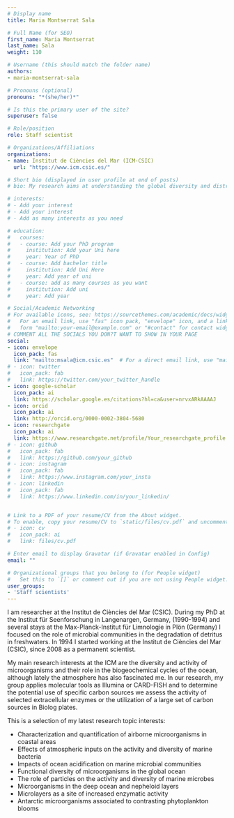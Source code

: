```yaml
---
# Display name
title: Maria Montserrat Sala

# Full Name (for SEO)
first_name: Maria Montserrat
last_name: Sala
weight: 110

# Username (this should match the folder name)
authors:
- maria-montserrat-sala

# Pronouns (optional)
pronouns: "*(she/her)*"

# Is this the primary user of the site?
superuser: false

# Role/position
role: Staff scientist

# Organizations/Affiliations
organizations:
- name: Institut de Ciències del Mar (ICM-CSIC)
  url: "https://www.icm.csic.es/"

# Short bio (displayed in user profile at end of posts)
# bio: My research aims at understanding the global diversity and distribution of eukaryotic and prokaryotic microbes employing curated phylogenetic frameworks focusing on novel environmental taxa.

# interests:
# - Add your interest
# - Add your interest
# - Add as many interests as you need

# education:
#   courses:
#   - course: Add your PhD program
#     institution: Add your Uni here
#     year: Year of PhD
#   - course: Add bachelor title
#     institution: Add Uni Here
#     year: Add year of uni
#   - course: add as many courses as you want
#     institution: Add uni
#     year: Add year

# Social/Academic Networking
# For available icons, see: https://sourcethemes.com/academic/docs/widgets/#icons
#   For an email link, use "fas" icon pack, "envelope" icon, and a link in the
#   form "mailto:your-email@example.com" or "#contact" for contact widget.
# COMMENT ALL THE SOCIALS YOU DON?T WANT TO SHOW IN YOUR PAGE
social:
- icon: envelope
  icon_pack: fas
  link: "mailto:msala@icm.csic.es"  # For a direct email link, use "mailto:test@example.org".
# - icon: twitter
#   icon_pack: fab
#   link: https://twitter.com/your_twitter_handle
- icon: google-scholar
  icon_pack: ai
  link: https://scholar.google.es/citations?hl=ca&user=nrvxARkAAAAJ
- icon: orcid
  icon_pack: ai
  link: http://orcid.org/0000-0002-3804-5680
- icon: researchgate
  icon_pack: ai
  link: https://www.researchgate.net/profile/Your_researchgate_profile
# - icon: github
#   icon_pack: fab
#   link: https://github.com/your_github
# - icon: instagram
#   icon_pack: fab
#   link: https://www.instagram.com/your_insta
# - icon: linkedin
#   icon_pack: fab
#   link: https://www.linkedin.com/in/your_linkedin/


# Link to a PDF of your resume/CV from the About widget.
# To enable, copy your resume/CV to `static/files/cv.pdf` and uncomment the lines below.
# - icon: cv
#   icon_pack: ai
#   link: files/cv.pdf

# Enter email to display Gravatar (if Gravatar enabled in Config)
email: ""

# Organizational groups that you belong to (for People widget)
#   Set this to `[]` or comment out if you are not using People widget.
user_groups:
- 'Staff scientists'
---
```

I am researcher at the Institut de Ciències del Mar (CSIC). During my PhD at the Institut für Seenforschung in Langenargen, Germany, (1990-1994) and several stays at the Max-Planck-Institut für Limnologie in Plön (Germany) I focused on the role of microbial communities in the degradation of detritus in freshwaters. In 1994 I started working at the Institut de Ciències del Mar (CSIC), since 2008 as a permanent scientist.

My main research interests at the ICM are the diversity and activity of microorganisms and their role in the biogeochemical cycles of the ocean, although lately the atmosphere has also fascinated me. In our research, my group applies molecular tools as Illumina or CARD-FISH and to determine the potential use of specific carbon sources we assess the activity of selected extracellular enzymes or the utilization of a large set of carbon sources in Biolog plates.

This is a selection of my latest research topic interests:

- Characterization and quantification of airborne microorganisms in coastal areas  
- Effects of atmospheric inputs on the activity and diversity of marine bacteria  
- Impacts of ocean acidification on marine microbial communities  
- Functional diversity of microorganisms in the global ocean  
- The role of particles on the activity and diversity of marine microbes  
- Microorganisms in the deep ocean and nepheloid layers  
- Microlayers as a site of increased enzymatic activity  
- Antarctic microorganisms associated to contrasting phytoplankton blooms  

